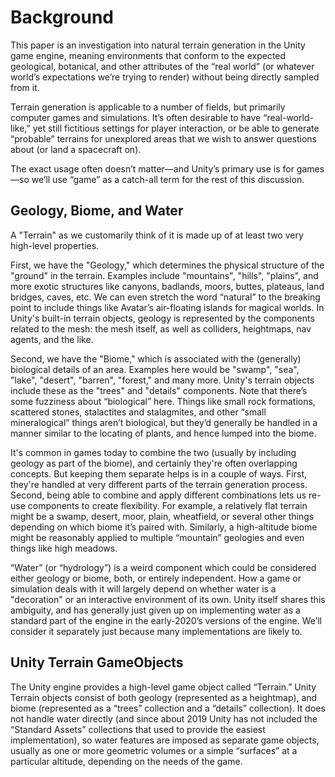 #  Background

This paper is an investigation into natural terrain generation in the Unity game engine, meaning environments that conform to the expected geological, botanical, and other attributes of the “real world” (or whatever world’s expectations we’re trying to render) without being directly sampled from it.

Terrain generation is applicable to a number of fields, but primarily computer games and simulations.   It’s often desirable to have “real-world-like,” yet still fictitious settings for player interaction, or be able to generate “probable” terrains for unexplored areas that we wish to answer questions about (or land a spacecraft on).

The exact usage often doesn’t matter—and Unity’s primary use is for games—so we’ll use “game” as a catch-all term for the rest of this discussion.

## Geology, Biome, and Water

A "Terrain" as we customarily think of it is made up of at least two very high-level properties.

First, we have the "Geology," which determines the physical structure of the "ground" in the terrain.  Examples include "mountains", "hills", "plains", and more exotic structures like
canyons, badlands, moors, buttes, plateaus, land bridges, caves, etc.   We can even stretch the word “natural” to the breaking point to include things like Avatar’s air-floating islands for magical worlds. In Unity's built-in terrain objects, geology is represented by the components related to the mesh: the mesh itself, as well as colliders, heightmaps, nav agents, and the like.

Second, we have the "Biome," which is associated with the (generally) biological details of an area. Examples here would be "swamp", "sea", "lake", "desert", "barren", "forest," and many more.   Unity's terrain objects include these as the "trees" and "details" components.    Note that there’s some fuzziness about “biological” here.   Things like small rock formations, scattered stones, stalactites and stalagmites, and other “small mineralogical” things aren’t biological, but they’d generally be handled in a manner similar to the locating of plants, and hence lumped into the biome.

It's common in games today to combine the two (usually by including geology as part of the biome), and certainly they're often overlapping concepts.  But keeping them separate helps is in a couple of ways. First, they're handled at very different parts of the terrain generation process.  Second, being able to combine and apply different combinations lets us re-use components to create flexibility.   For example, a relatively flat terrain might be a swamp, desert, moor, plain, wheatfield, or several other things depending on which biome it’s paired with.  Similarly, a high-altitude biome might be reasonably applied to multiple “mountain” geologies and even things like high meadows.

“Water” (or “hydrology”) is a weird component which could be considered either geology or biome, both, or entirely independent. How a game or simulation deals with it will largely depend on whether water is a "decoration" or an interactive environment of its own.   Unity itself shares this ambiguity, and has generally just given up on implementing water as a standard part of the engine in the early-2020’s versions of the engine.   We’ll consider it separately just because many implementations are likely to.

## Unity Terrain GameObjects

The Unity engine provides a high-level game object called “Terrain.”    Unity Terrain objects consist of both geology (represented as a heightmap), and biome (represented as a “trees” collection and a “details” collection).   It does not handle water directly (and since about 2019 Unity has not included the “Standard Assets” collections that used to provide the easiest implementation), so water features are imposed as separate game objects, usually as one or more geometric volumes or a simple “surfaces” at a particular altitude, depending on the needs of the game. 


